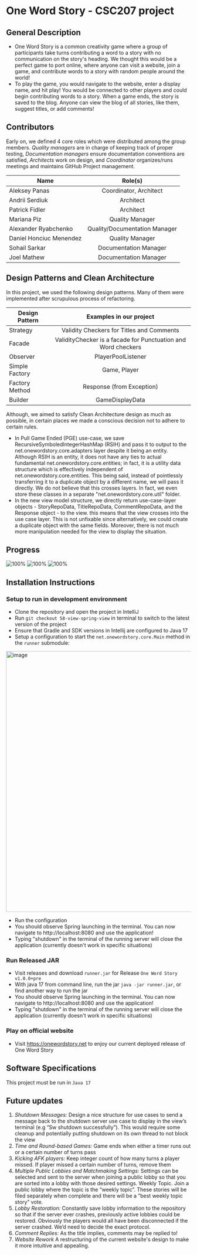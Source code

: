 # One Word Story - **CSC207** project

## General Description

- One Word Story is a common creativity game where a group of participants take turns contributing a word
to a story with no communication on the story's heading. We thought this would be a perfect game 
to port online, where anyone can visit a website, join a game, and contribute words to a story with random
people around the world!
- To play the game, you would navigate to the website, enter a display name, and hit play! You would be connected to other players and could begin contributing words to a story. When a game ends, the story is saved to the blog. Anyone can view the blog of all stories, like them, suggest titles, or add comments!


## Contributors

Early on, we defined 4 core roles which were distributed among the group members. 
*Quality managers* are in charge of keeping track of proper testing, 
*Documentation managers* ensure documentation conventions are satisfied, 
*Architects* work on design, and *Coordinator* organizes/runs meetings and maintains 
GitHub Project management.

| Name                    |            Role(s)            |
|-------------------------|:-----------------------------:|
| Aleksey Panas           |    Coordinator, Architect     | 
| Andrii Serdiuk          |           Architect           | 
| Patrick Fidler          |           Architect           | 
| Mariana Piz             |        Quality Manager        | 
| Alexander Ryabchenko    | Quality/Documentation Manager | 
| Daniel Honciuc Menendez |        Quality Manager        | 
| Sohail Sarkar           |     Documentation Manager     | 
| Joel Mathew             |     Documentation Manager     | 


## Design Patterns and Clean Architecture

In this project, we used the following design patterns. Many of them were implemented after scrupulous process of refactoring.

| Design Pattern |                    Examples in our project                    |
|----------------|:-------------------------------------------------------------:|
| Strategy       |           Validity Checkers for Titles and Comments           | 
| Facade         | ValidityChecker is a facade for Punctuation and Word checkers | 
| Observer       |                      PlayerPoolListener                       | 
| Simple Factory |                         Game, Player                          | 
| Factory Method |                   Response (from Exception)                   | 
| Builder        |                        GameDisplayData                        | 



Although, we aimed to satisfy Clean Architecture design as much as possible, in certain places we made a conscious decision not to adhere to certain rules.

* In Pull Game Ended (PGE) use-case, we save RecursiveSymboledIntegerHashMap (RSIH) and pass it to output to the net.onewordstory.core.adapters layer despite it being an entity. Although RSIH is an entity, it does not have any ties to actual fundamental net.onewordstory.core.entities; in fact, it is a utility data structure which is effectively independent of net.onewordstory.core.entities. This being said, instead of pointlessly transferring it to a duplicate object by a different name, we will pass it directly. We do not believe that this crosses layers. In fact, we even store these classes in a separate "net.onewordstory.core.util" folder.
* In the new view model structure, we directly return use-case-layer objects - StoryRepoData, TitleRepoData, CommentRepoData, and the Response object - to the view. this means that the view crosses into the use case layer. This is not unfixable since alternatively, we could create a duplicate object with the same fields. Moreover, there is not much more manipulation needed for the view to display the situation.


## Progress

![100%](https://progress-bar.dev/100/?title=Backend)
![100%](https://progress-bar.dev/100/?title=Intended-Functionality)
![100%](https://progress-bar.dev/100/?title=GUI)

## Installation Instructions

### Setup to run in development environment
- Clone the repository and open the project in IntelliJ
- Run `git checkout 58-view-spring-view` in terminal to switch to the latest version of the project
- Ensure that Gradle and SDK versions in Intellij are configured to Java 17
- Setup a configuration to start the `net.onewordstory.core.Main` method in the `runner` submodule: 
<img width="712" alt="image" src="https://user-images.githubusercontent.com/47086586/206599530-cdaf6fc5-6740-4cf1-b54b-11f9deb25bf8.png">

- Run the configuration
- You should observe Spring launching in the terminal. You can now navigate to http://localhost:8080 and use the application!
- Typing "shutdown" in the terminal of the running server will close the application (currently doesn't work in specific situations)

### Run Released JAR
- Visit releases and download `runner.jar` for Release `One Word Story v1.0.0+pre`
- With java 17 from command line, run the jar `java -jar runner.jar`, or find another way to run the jar
- You should observe Spring launching in the terminal. You can now navigate to http://localhost:8080 and use the application!
- Typing "shutdown" in the terminal of the running server will close the application (currently doesn't work in specific situations)

### Play on official website
- Visit https://onewordstory.net to enjoy our current deployed release of One Word Story


## Software Specifications

This project must be run in `Java 17`

## Future updates

1. *Shutdown Messages:* Design a nice structure for use cases to send a message back to the shutdown server use case to display in the view’s terminal (e.g “Sw shutdown successfully”). This would require some cleanup and potentially putting shutdown on its own thread to not block the view
2. *Time and Round-based Games:* Game ends when either a timer runs out or a certain number of turns pass
3. *Kicking AFK players:* Keep integer count of how many turns a player missed. If player missed a certain number of turns, remove them
4. *Multiple Public Lobbies and Matchmaking Settings:* Settings can be selected and sent to the server when joining a public lobby so that you are sorted into a lobby with those desired settings. Weekly Topic. Join a public lobby where the topic is the “weekly topic”. These stories will be filed separately when complete and there will be a “best weekly topic story” vote.
5. *Lobby Restoration:* Constantly save lobby information to the repository so that if the server ever crashes, previously active lobbies could be restored. Obviously the players would all have been disconnected if the server crashed. We’d need to decide the exact protocol.
6. *Comment Replies:* As the title implies, comments may be replied to!
7. *Website Rework* A restructuring of the current website's design to make it more intuitive and appealing.


